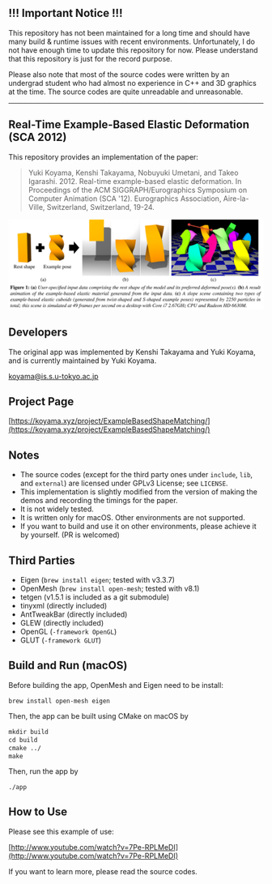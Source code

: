 ## !!! Important Notice !!!

This repository has not been maintained for a long time and should have many build & runtime issues with recent environments. Unfortunately, I do not have enough time to update this repository for now. Please understand that this repository is just for the record purpose.

Please also note that most of the source codes were written by an undergrad student who had almost no experience in C++ and 3D graphics at the time. The source codes are quite unreadable and unreasonable.

---

## Real-Time Example-Based Elastic Deformation (SCA 2012)

This repository provides an implementation of the paper:

> Yuki Koyama, Kenshi Takayama, Nobuyuki Umetani, and Takeo Igarashi. 2012. Real-time example-based elastic deformation. In Proceedings of the ACM SIGGRAPH/Eurographics Symposium on Computer Animation (SCA '12). Eurographics Association, Aire-la-Ville, Switzerland, Switzerland, 19-24.

![](./docs/teaser-s.png)

## Developers

The original app was implemented by Kenshi Takayama and Yuki Koyama, and is currently maintained by Yuki Koyama.

[koyama@is.s.u-tokyo.ac.jp](mailto:koyama@is.s.u-tokyo.ac.jp)

## Project Page

[https://koyama.xyz/project/ExampleBasedShapeMatching/](https://koyama.xyz/project/ExampleBasedShapeMatching/)

## Notes

- The source codes (except for the third party ones under `include`, `lib`, and `external`) are licensed under GPLv3 License; see `LICENSE`.
- This implementation is slightly modified from the version of making the demos and recording the timings for the paper.
- It is not widely tested.
- It is written only for macOS. Other environments are not supported.
- If you want to build and use it on other environments, please achieve it by yourself. (PR is welcomed)

## Third Parties

- Eigen (`brew install eigen`; tested with v3.3.7)
- OpenMesh (`brew install open-mesh`; tested with v8.1)
- tetgen (v1.5.1 is included as a git submodule)
- tinyxml (directly included)
- AntTweakBar (directly included)
- GLEW (directly included)
- OpenGL (`-framework OpenGL`)
- GLUT (`-framework GLUT`)

## Build and Run (macOS)

Before building the app, OpenMesh and Eigen need to be install:
```
brew install open-mesh eigen
```
Then, the app can be built using CMake on macOS by
```
mkdir build
cd build
cmake ../
make
```
Then, run the app by
```
./app
```

## How to Use

Please see this example of use:

[http://www.youtube.com/watch?v=7Pe-RPLMeDI](http://www.youtube.com/watch?v=7Pe-RPLMeDI)

If you want to learn more, please read the source codes.
